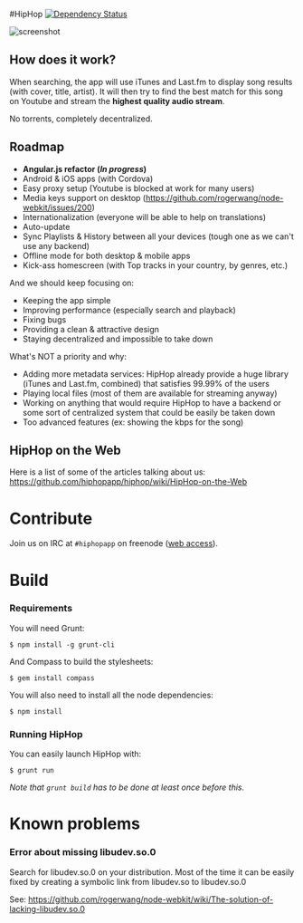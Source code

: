 #HipHop [![Dependency Status](https://david-dm.org/hiphopapp/hiphop.svg?theme=shields.io)](https://david-dm.org/hiphopapp/hiphop)

![screenshot](http://gethiphop.net/images/github_screenshot.png)

## How does it work?

When searching, the app will use iTunes and Last.fm to display song results (with cover, title, artist). It will then try to find the best match for this song on Youtube and stream the **highest quality audio stream**.

No torrents, completely decentralized.

## Roadmap

- **Angular.js refactor (*In progress*)**
- Android & iOS apps (with Cordova)
- Easy proxy setup (Youtube is blocked at work for many users)
- Media keys support on desktop (https://github.com/rogerwang/node-webkit/issues/200)
- Internationalization (everyone will be able to help on translations)
- Auto-update
- Sync Playlists & History between all your devices (tough one as we can't use any backend)
- Offline mode for both desktop & mobile apps
- Kick-ass homescreen (with Top tracks in your country, by genres, etc.)

And we should keep focusing on:

- Keeping the app simple
- Improving performance (especially search and playback)
- Fixing bugs
- Providing a clean & attractive design
- Staying decentralized and impossible to take down

What's NOT a priority and why:
- Adding more metadata services: HipHop already provide a huge library (iTunes and Last.fm, combined) that satisfies 99.99% of the users
- Playing local files (most of them are available for streaming anyway)
- Working on anything that would require HipHop to have a backend or some sort of centralized system that could be easily be taken down
- Too advanced features (ex: showing the kbps for the song)

## HipHop on the Web

Here is a list of some of the articles talking about us:
https://github.com/hiphopapp/hiphop/wiki/HipHop-on-the-Web

# Contribute

Join us on IRC at `#hiphopapp` on freenode ([web access](http://webchat.freenode.net/?channels=hiphopapp)).

# Build

### Requirements
    
You will need Grunt:

	$ npm install -g grunt-cli

And Compass to build the stylesheets:

	$ gem install compass

You will also need to install all the node dependencies:

	$ npm install

### Running HipHop

You can easily launch HipHop with:

	$ grunt run

_Note that `grunt build` has to be done at least once before this._

# Known problems

### Error about missing libudev.so.0

Search for libudev.so.0 on your distribution. Most of the time it can be easily fixed by creating a symbolic link from libudev.so to libudev.so.0

See: https://github.com/rogerwang/node-webkit/wiki/The-solution-of-lacking-libudev.so.0
